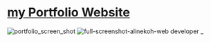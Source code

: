 # [my Portfolio Website](https://aliniko.github.io/)

![portfolio_screen_shot](https://user-images.githubusercontent.com/60889389/133895959-9e24656c-ed9e-40ff-bb0d-4ca970cbbafd.png)
![full-screenshot-alinekoh-web developer _](https://user-images.githubusercontent.com/60889389/135726559-3bc53ef4-a3eb-44a5-a7cf-2e4ed4db782b.png)
